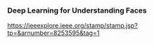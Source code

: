 ### Deep Learning for Understanding Faces

https://ieeexplore.ieee.org/stamp/stamp.jsp?tp=&arnumber=8253595&tag=1
